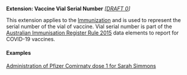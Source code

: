 **Extension: Vaccine Vial Serial Number** *[[DRAFT 0](guidance.html)]*

This extension applies to the [Immunization](http://hl7.org/fhir/R4/immunization.html) and is used to represent the serial number of the vial of vaccine. Vial serial number is part of the [Australian Immunisation Register Rule 2015](https://www.legislation.gov.au/Latest/F2021C00234) data elements to report for COVID-19 vaccines. 


#### Examples

[Administration of Pfizer Comirnaty dose 1 for Sarah Simmons](Immunization-example3.html)

